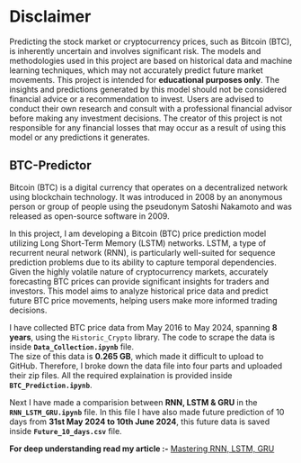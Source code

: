 # Disclaimer

Predicting the stock market or cryptocurrency prices, such as Bitcoin (BTC), is inherently uncertain and involves significant risk. The models and methodologies used in this project are based on historical data and machine learning techniques, which may not accurately predict future market movements. This project is intended for **educational purposes only**. The insights and predictions generated by this model should not be considered financial advice or a recommendation to invest. Users are advised to conduct their own research and consult with a professional financial advisor before making any investment decisions. The creator of this project is not responsible for any financial losses that may occur as a result of using this model or any predictions it generates.

## BTC-Predictor
Bitcoin (BTC) is a digital currency that operates on a decentralized network using blockchain technology. It was introduced in 2008 by an anonymous person or group of people using the pseudonym Satoshi Nakamoto and was released as open-source software in 2009.

In this project, I am developing a Bitcoin (BTC) price prediction model utilizing Long Short-Term Memory (LSTM) networks. LSTM, a type of recurrent neural network (RNN), is particularly well-suited for sequence prediction problems due to its ability to capture temporal dependencies. Given the highly volatile nature of cryptocurrency markets, accurately forecasting BTC prices can provide significant insights for traders and investors. This model aims to analyze historical price data and predict future BTC price movements, helping users make more informed trading decisions.

I have collected BTC price data from May 2016 to May 2024, spanning **8 years**, using the `Historic_Crypto` library. The code to scrape the data is inside **`Data_Collection.ipynb`** file.<br>
The size of this data is **0.265 GB**, which made it difficult to upload to GitHub. Therefore, I broke down the data file into four parts and uploaded their zip files. All the required explaination is provided inside **`BTC_Prediction.ipynb`**.

Next I have made a comparision between **RNN, LSTM & GRU** in the **`RNN_LSTM_GRU.ipynb`** file. In this file I have also made future prediction of 10 days from **31st May 2024 to 10th June 2024**, this future data is saved inside **`Future_10_days.csv`** file.

**For deep understanding read my article :-** [Mastering RNN, LSTM, GRU](https://medium.com/@sayedebad.777/mastering-rnns-the-key-to-understanding-sequential-data-66e1e9383686)
